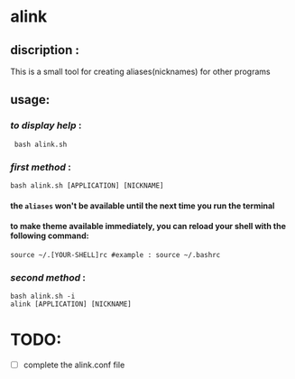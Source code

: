 # alink

## discription :
This is a small tool for creating aliases(nicknames) for other programs

## usage:
  ### *to display help* :
     bash alink.sh 

  ### *first method* :
    bash alink.sh [APPLICATION] [NICKNAME]

  #### the `aliases` won't be available until the next time you run the terminal
  #### to make theme available immediately, you can reload your shell with the following command:
    source ~/.[YOUR-SHELL]rc #example : source ~/.bashrc

  ### *second method* :
    bash alink.sh -i 
    alink [APPLICATION] [NICKNAME]

# TODO:
- [ ] complete the alink.conf file
